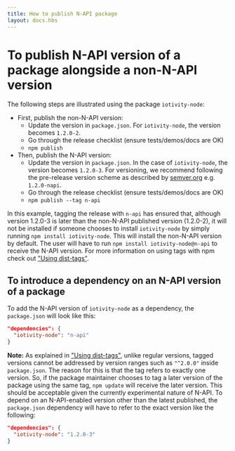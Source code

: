 ```yaml
---
title: How to publish N-API package
layout: docs.hbs
---
```


# To publish N-API version of a package alongside a non-N-API version

The following steps are illustrated using the package `iotivity-node`:

* First, publish the non-N-API version:
  * Update the version in `package.json`. For `iotivity-node`, the version becomes `1.2.0-2`.
  * Go through the release checklist (ensure tests/demos/docs are OK)
  * `npm publish`
* Then, publish the N-API version:
  * Update the version in `package.json`. In the case of `iotivity-node`, the version becomes `1.2.0-3`. For versioning, we recommend following the pre-release version scheme as described by [semver.org](https://semver.org/#spec-item-9) e.g. `1.2.0-napi`.
  * Go through the release checklist (ensure tests/demos/docs are OK)
  * `npm publish --tag n-api`

In this example, tagging the release with `n-api` has ensured that, although version 1.2.0-3 is later than the non-N-API published version (1.2.0-2), it will not be installed if someone chooses to install `iotivity-node` by simply running `npm install iotivity-node`. This will install the non-N-API version by default. The user will have to run `npm install iotivity-node@n-api` to receive the N-API version. For more information on using tags with npm check out ["Using dist-tags"](https://docs.npmjs.com/getting-started/using-tags).

## To introduce a dependency on an N-API version of a package

To add the N-API version of `iotivity-node` as a dependency, the `package.json` will look like this:

```json
"dependencies": {
  "iotivity-node": "n-api"
}
```

**Note:** As explained in ["Using dist-tags"](https://docs.npmjs.com/getting-started/using-tags), unlike regular versions, tagged versions cannot be addressed by version ranges such as `"^2.0.0"` inside `package.json`. The reason for this is that the tag refers to exactly one version. So, if the package maintainer chooses to tag a later version of the package using the same tag, `npm update` will receive the later version. This should be acceptable given the currently experimental nature of N-API. To depend on an N-API-enabled version other than the latest published, the `package.json` dependency will have to refer to the exact version like the following:

```json
"dependencies": {
  "iotivity-node": "1.2.0-3"
}
```
